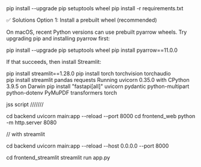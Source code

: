 
##
pip install --upgrade pip setuptools wheel
pip install -r requirements.txt

✅ Solutions
Option 1: Install a prebuilt wheel (recommended)

On macOS, recent Python versions can use prebuilt pyarrow wheels. Try upgrading pip and installing pyarrow first:

pip install --upgrade pip setuptools wheel
pip install pyarrow==11.0.0


If that succeeds, then install Streamlit:

pip install streamlit==1.28.0
pip install torch torchvision torchaudio  
pip install streamlit pandas requests
Running uvicorn 0.35.0 with CPython 3.9.5 on Darwin
pip install "fastapi[all]" uvicorn pydantic python-multipart python-dotenv PyMuPDF transformers torch




jss script ///////

cd backend
    uvicorn main:app --reload --port 8000
cd frontend_web
    python -m http.server 8080



// with streamlit 


cd backend 
uvicorn main:app --reload --host 0.0.0.0 --port 8000

cd frontend_streamlit
    streamlit run app.py







